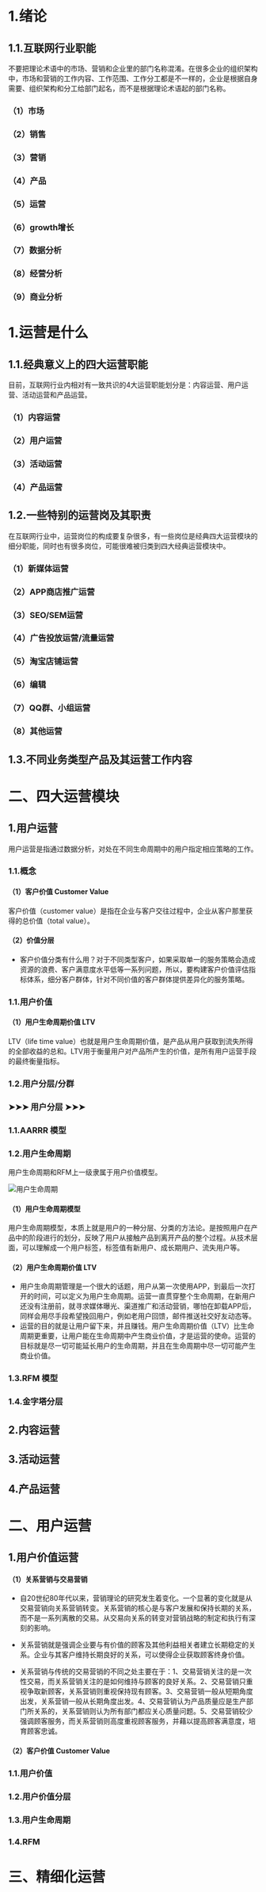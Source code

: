 # 1.绪论
## 1.1.互联网行业职能
不要把理论术语中的市场、营销和企业里的部门名称混淆。在很多企业的组织架构中，市场和营销的工作内容、工作范围、工作分工都是不一样的，企业是根据自身需要、组织架构和分工给部门起名，而不是根据理论术语起的部门名称。

### （1）市场
### （2）销售
### （3）营销
### （4）产品
### （5）运营
### （6）growth增长
### （7）数据分析
### （8）经营分析
### （9）商业分析

# 1.运营是什么
## 1.1.经典意义上的四大运营职能
目前，互联网行业内相对有一致共识的4大运营职能划分是：内容运营、用户运营、活动运营和产品运营。

### （1）内容运营
### （2）用户运营
### （3）活动运营
### （4）产品运营

## 1.2.一些特别的运营岗及其职责
在互联网行业中，运营岗位的构成要复杂很多，有一些岗位是经典四大运营模块的细分职能，同时也有很多岗位，可能很难被归类到四大经典运营模块中。

### （1）新媒体运营
### （2）APP商店推广运营
### （3）SEO/SEM运营
### （4）广告投放运营/流量运营
### （5）淘宝店铺运营
### （6）编辑
### （7）QQ群、小组运营
### （8）其他运营

## 1.3.不同业务类型产品及其运营工作内容

# 二、四大运营模块

## 1.用户运营
用户运营是指通过数据分析，对处在不同生命周期中的用户指定相应策略的工作。


### 1.1.概念
#### （1）客户价值 Customer Value

客户价值（customer value）是指在企业与客户交往过程中，企业从客户那里获得的总价值（total value）。

#### （2）价值分层

- 客户价值分类有什么用？对于不同类型客户，如果采取单一的服务策略会造成资源的浪费、客户满意度水平低等一系列问题，所以，要构建客户价值评估指标体系，细分客户群体，针对不同价值的客户群体提供差异化的服务策略。

### 1.1.用户价值
#### （1）用户生命周期价值 LTV
LTV（life time value）也就是用户生命周期价值，是产品从用户获取到流失所得的全部收益的总和。LTV用于衡量用户对产品所产生的价值，是所有用户运营手段的最终衡量指标。

### 1.2.用户分层/分群


### ➤➤➤ 用户分层 ➤➤➤
### 1.1.AARRR 模型
### 1.2.用户生命周期
用户生命周期和RFM上一级隶属于用户价值模型。

![用户生命周期](img/用户生命周期1.jpg)

#### （1）用户生命周期模型
用户生命周期模型，本质上就是用户的一种分层、分类的方法论。是按照用户在产品中的阶段进行的划分，反映了用户从接触产品到离开产品的整个过程。从技术层面，可以理解成一个用户标签，标签值有新用户、成长期用户、流失用户等。


#### （2）用户生命周期价值 LTV
- 用户生命周期管理是一个很大的话题，用户从第一次使用APP，到最后一次打开的时间，可以定义为用户生命周期。运营一直贯穿整个生命周期，在新用户还没有注册前，就寻求媒体曝光、渠道推广和活动营销，哪怕在卸载APP后，同样会用尽手段希望挽回用户，例如老用户回馈，邮件推送社交好友动态等。
- 运营的目的就是让用户留下来，并且赚钱。用户生命周期价值（LTV）比生命周期更重要，让用户能在生命周期中产生商业价值，才是运营的使命。运营的目标就是尽一切可能延长用户的生命周期，并且在生命周期中尽一切可能产生商业价值。



### 1.3.RFM 模型
### 1.4.金字塔分层


## 2.内容运营
## 3.活动运营
## 4.产品运营


# 二、用户运营
## 1.用户价值运营
#### （1）关系营销与交易营销

- 自20世纪80年代以来，营销理论的研究发生着变化。一个显著的变化就是从交易营销向关系营销转变。关系营销的核心是与客户发展和保持长期的关系，而不是一系列离散的交易。从交易向关系的转变对营销战略的制定和执行有深刻的影响。

- 关系营销就是强调企业要与有价值的顾客及其他利益相关者建立长期稳定的关系。企业与其客户维持长期良好的关系，可以使得企业获取顾客终身价值。

- 关系营销与传统的交易营销的不同之处主要在于：1、交易营销关注的是一次性交易，而关系营销关注的是如何维持与顾客的良好关系。2、交易营销只重视争取新顾客，关系营销则重视保持现有顾客。3、交易营销一般从短期角度出发，关系营销一般从长期角度出发。4、交易营销认为产品质量应是生产部门所关系的，关系营销则认为所有部门都应关心质量问题。5、交易营销较少强调顾客服务，而关系营销则高度重视顾客服务，并藉以提高顾客满意度，培育顾客忠诚。

#### （2）客户价值 Customer Value

### 1.1.用户价值
### 1.2.用户价值分层
### 1.3.用户生命周期
### 1.4.RFM

# 三、精细化运营